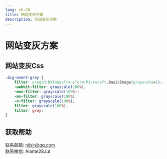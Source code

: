 ```yaml
---
lang: zh-CN
title: 网站变灰方案
description: 网站变灰方案
---
```

# 网站变灰方案

## 网站变灰Css

```css
.big-event-gray {
    filter: progid:DXImageTransform.Microsoft.BasicImage(grayscale=1);
    -webkit-filter: grayscale(100%);
    -moz-filter: grayscale(100%);
    -ms-filter: grayscale(100%);
    -o-filter: grayscale(100%);
    filter: grayscale(100%);
    filter: gray;
}
```

## 获取帮助

联系邮箱: nilsir@qq.com<br>
联系微信: Alante28Jul
